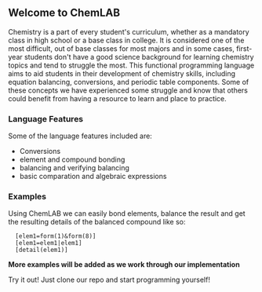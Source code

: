 ## Welcome to ChemLAB

Chemistry is a part of every student's curriculum, whether as a mandatory class in high school or a base class in college. It is considered one of the most difficult, out of base classes for most majors and in some cases, first-year students don't have a good science background for learning chemistry topics and tend to struggle the most. This functional programming language aims to aid students in their development of chemistry skills, including equation balancing, conversions, and periodic table components. Some of these concepts we have experienced some struggle and know that others could benefit from having a resource to learn and place to practice.


### Language Features

Some of the language features included are:
- Conversions
- element and compound bonding
- balancing and verifying balancing
- basic comparation and algebraic expressions

### Examples

Using ChemLAB we can easily bond elements, balance the result and get the resulting details of the balanced compound like so:
```
  [elem1=form(1)&form(8)]
  [elem1=elem1|elem1]
  [detail(elem1)]
```
**More examples will be added as we work through our implementation**

Try it out! Just clone our repo and start programming yourself!

